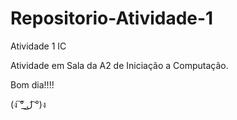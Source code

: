 # Repositorio-Atividade-1
Atividade 1 IC

Atividade em Sala da A2 de Iniciação a Computação.

Bom dia!!!!

(ง ͠° ͟ل͜ ͡°)ง
